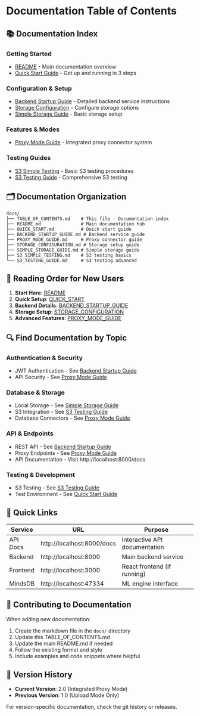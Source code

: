 # Documentation Table of Contents

## 📚 Documentation Index

### Getting Started
- [README](./README.md) - Main documentation overview
- [Quick Start Guide](./QUICK_START.md) - Get up and running in 3 steps

### Configuration & Setup
- [Backend Startup Guide](./BACKEND_STARTUP_GUIDE.md) - Detailed backend service instructions
- [Storage Configuration](./STORAGE_CONFIGURATION.md) - Configure storage options
- [Simple Storage Guide](./SIMPLE_STORAGE_GUIDE.md) - Basic storage setup

### Features & Modes
- [Proxy Mode Guide](./PROXY_MODE_GUIDE.md) - Integrated proxy connector system

### Testing Guides
- [S3 Simple Testing](./S3_SIMPLE_TESTING.md) - Basic S3 testing procedures
- [S3 Testing Guide](./S3_TESTING_GUIDE.md) - Comprehensive S3 testing

## 🗂️ Documentation Organization

```
docs/
├── TABLE_OF_CONTENTS.md    # This file - Documentation index
├── README.md               # Main documentation hub
├── QUICK_START.md          # Quick start guide
├── BACKEND_STARTUP_GUIDE.md # Backend service guide
├── PROXY_MODE_GUIDE.md     # Proxy connector guide
├── STORAGE_CONFIGURATION.md # Storage setup guide
├── SIMPLE_STORAGE_GUIDE.md # Simple storage guide
├── S3_SIMPLE_TESTING.md    # S3 testing basics
└── S3_TESTING_GUIDE.md     # S3 testing advanced
```

## 📖 Reading Order for New Users

1. **Start Here**: [README](./README.md)
2. **Quick Setup**: [QUICK_START](./QUICK_START.md)
3. **Backend Details**: [BACKEND_STARTUP_GUIDE](./BACKEND_STARTUP_GUIDE.md)
4. **Storage Setup**: [STORAGE_CONFIGURATION](./STORAGE_CONFIGURATION.md)
5. **Advanced Features**: [PROXY_MODE_GUIDE](./PROXY_MODE_GUIDE.md)

## 🔍 Find Documentation by Topic

### Authentication & Security
- JWT Authentication - See [Backend Startup Guide](./BACKEND_STARTUP_GUIDE.md#authentication)
- API Security - See [Proxy Mode Guide](./PROXY_MODE_GUIDE.md#security)

### Database & Storage
- Local Storage - See [Simple Storage Guide](./SIMPLE_STORAGE_GUIDE.md)
- S3 Integration - See [S3 Testing Guide](./S3_TESTING_GUIDE.md)
- Database Connectors - See [Proxy Mode Guide](./PROXY_MODE_GUIDE.md#database-connectors)

### API & Endpoints
- REST API - See [Backend Startup Guide](./BACKEND_STARTUP_GUIDE.md#endpoints)
- Proxy Endpoints - See [Proxy Mode Guide](./PROXY_MODE_GUIDE.md#proxy-endpoints)
- API Documentation - Visit http://localhost:8000/docs

### Testing & Development
- S3 Testing - See [S3 Testing Guide](./S3_TESTING_GUIDE.md)
- Test Environment - See [Quick Start Guide](./QUICK_START.md#testing)

## 🚀 Quick Links

| Service | URL | Purpose |
|---------|-----|---------|
| API Docs | http://localhost:8000/docs | Interactive API documentation |
| Backend | http://localhost:8000 | Main backend service |
| Frontend | http://localhost:3000 | React frontend (if running) |
| MindsDB | http://localhost:47334 | ML engine interface |

## 📝 Contributing to Documentation

When adding new documentation:
1. Create the markdown file in the `docs/` directory
2. Update this TABLE_OF_CONTENTS.md
3. Update the main README.md if needed
4. Follow the existing format and style
5. Include examples and code snippets where helpful

## 🔄 Version History

- **Current Version**: 2.0 (Integrated Proxy Mode)
- **Previous Version**: 1.0 (Upload Mode Only)

For version-specific documentation, check the git history or releases.